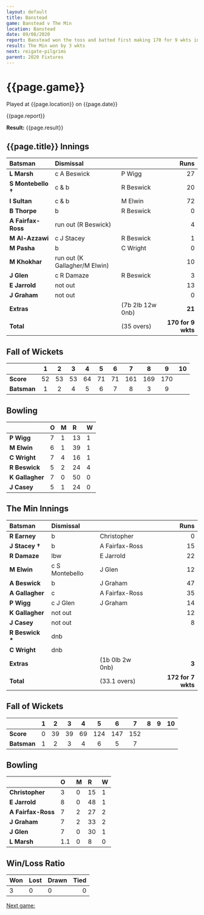 ```yaml
---
layout: default
title: Banstead
game: Banstead v The Min
location: Banstead
date: 09/08/2020
report: Banstead won the toss and batted first making 170 for 9 wkts in 35 overs. The Min replied with 172 for 7 wkts
result: The Min won by 3 wkts
next: reigate-pilgrims
parent: 2020 Fixtures
---
```


# {{page.game}}

Played at {{page.location}} on {{page.date}}

{{page.report}}

**Result:** {{page.result}}

## {{page.title}} Innings

| Batsman | Dismissal | | Runs |
|:---|:---|---|---:|
| **L Marsh** | c A Beswick | P Wigg | 27 | 
| **S Montebello &#8224;** | c & b | R Beswick | 20 | 
| **I Sultan** | c & b | M Elwin | 72 | 
| **B Thorpe** | b | R Beswick | 0 | 
| **A Fairfax-Ross** | run out (R Beswick) | | 4 | 
| **M Al-Azzawi** | c J Stacey | R Beswick | 1 | 
| **M Pasha** | b | C Wright | 0 | 
| **M Khokhar** | run out (K Gallagher/M Elwin) |  | 10 | 
| **J Glen** | c R Damaze | R Beswick | 3 | 
| **E Jarrold** | not out |  | 13 | 
| **J Graham** | not out | | 0 | 
| **Extras** | | (7b 2lb 12w 0nb) | **21** | 
| **Total** | | (35 overs) | **170 for 9 wkts** | 

## Fall of Wickets

| | 1 | 2 | 3 | 4 | 5 | 6 | 7 | 8 | 9 | 10 |
|---|:---:|:---:|:---:|:---:|:---:|:---:|:---:|:---:|:---:|:---:|
| **Score** | 52 | 53 | 53 | 64 | 71 | 71 | 161 | 169 | 170 |  |
| **Batsman** | 1 | 2 | 4 | 5 | 6 | 7 | 8 | 3 | 9 |  |

## Bowling

| | O | M | R | W |
|---|:---|:---|:---|:---|
| **P Wigg** | 7 | 1 | 13 | 1 | 
| **M Elwin** | 6 | 1 | 39 | 1 | 
| **C Wright** | 7 | 4 | 16 | 1 | 
| **R Beswick** | 5 | 2 | 24 | 4 |
| **K Gallagher** | 7 | 0 | 50 | 0 | 
| **J Casey** | 5 | 1 | 24 | 0 | 

## The Min Innings

| Batsman | Dismissal | | Runs |
|:---|:---|---|---:|
| **R Earney** | b | Christopher | 0 | 
| **J Stacey &#8224;** | b | A Fairfax-Ross | 15 | 
| **R Damaze** | lbw | E Jarrold | 22 | 
| **M Elwin** | c S Montebello | J Glen | 12 | 
| **A Beswick** | b  | J Graham | 47 | 
| **A Gallagher** | c | A Fairfax-Ross | 35 | 
| **P Wigg** | c J Glen | J Graham | 14 | 
| **K Gallagher** | not out |  | 12 | 
| **J Casey** | not out |  | 8 | 
| **R Beswick &#42;** | dnb |  |  | 
| **C Wright** | dnb |  |  | 
| **Extras** | | (1b 0lb 2w 0nb) | **3** | 
| **Total** | | (33.1 overs) | **172 for 7 wkts** | 

## Fall of Wickets

| | 1 | 2 | 3 | 4 | 5 | 6 | 7 | 8 | 9 | 10 |
|---|:---:|:---:|:---:|:---:|:---:|:---:|:---:|:---:|:---:|:---:|
| **Score** | 0 | 39 | 39 | 69 | 124 | 147 | 152 |  |  |  | 
| **Batsman** | 1 | 2 | 3 | 4 | 6 | 5 | 7 |  |  |  | 

## Bowling

| | O | M | R | W |
|---|:---|:---|:---|:---|
| **Christopher** | 3 | 0 | 15 | 1 | 
| **E Jarrold** | 8 | 0 | 48 | 1 | 
| **A Fairfax-Ross** | 7 | 2 | 27 | 2 | 
| **J Graham** | 7 | 2 | 33 | 2 | 
| **J Glen** | 7 | 0 | 30 | 1 |
| **L Marsh** | 1.1 | 0 | 8 | 0 |

## Win/Loss Ratio

| Won | Lost | Drawn | Tied |
|:---|:---|:---|---:|
| 3 | 0 | 0 | 0 |

[Next game:]({{page.next}})